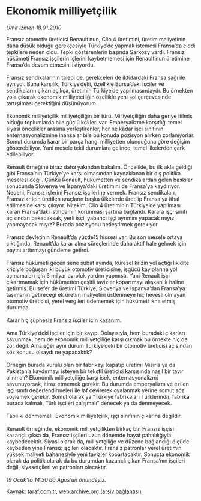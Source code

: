 # Ekonomik milliyetçilik

*Ümit İzmen 18.01.2010*

<div class="yazi">Fransız otomotiv üreticisi Renault’nun, Clio 4 üretimini, üretim maliyetinin daha düşük olduğu gerekçesiyle Türkiye’de yapmak istemesi Fransa’da ciddi tepkilere neden oldu. Tepki gösterenlerin başında Sarkozy vardı. Fransız hükümeti Fransız işçilerin işlerini kaybetmemesi için Renault’nun üretimine Fransa’da devam etmesini istiyordu. <br/><br/>Fransız sendikalarının talebi de, gerekçeleri de iktidardaki Fransa sağı ile aynıydı. Buna karşılık, Türkiye’deki, özellikle Bursa’daki işçiler ve sendikaların çıkarı açıkça, üretimin Türkiye’de yapılmasındaydı. Bu örnekten yola çıkarak ekonomik milliyetçiliğin özellikle yeni sol çerçevesinde tartışılması gerektiğini düşünüyorum. <br/><br/>Ekonomik milliyetçilik milliyetçiliğin bir türü. Milliyetçiliğin daha geriye itilmiş olduğu toplumlarda bile güçlü kökleri var. Emperyalizme karşıtlığı temel siyasi öncelikler arasına yerleştirenler, her ne kadar işçi sınıfının enternasyonalizmine inansalar bile bu konuda pozisyon alırken zorlanıyorlar. Somut durumda karar bir parça hangi milliyetten olunduğuna göre değişim gösterebiliyor. Yani mesele tekil durumlara gelince, temel ilkelerden çark edilebiliyor. <br/><br/>Renault örneğine biraz daha yakından bakalım. Öncelikle, bu ilk akla geldiği gibi Fransa’nın Türkiye’ye karşı olmasından kaynaklanan bir dış politika meselesi değil. Çünkü Renault, hükümetten ve sendikalardan gelen baskılar sonucunda Slovenya ve İspanya’daki üretimini de Fransa’ya kaydırıyor. Nedeni, Fransız işlerini Fransız işçilerine vermek. Fransız sendikaları, Fransızlar için üretilen araçların başka ülkelerde üretilip Fransa’ya ithal edilmesine karşı çıkıyor. Nitekim, Clio 4 üretiminin Türkiye’de yapılması kararı Fransa’daki istihdamın korunması şartına bağlandı. Karara işçi sınıfı açısından bakacaksak, yerli işçi, yabancı işçi ayrımını yapacak mıyız, yapmayacak mıyız? Burada pozisyonu netleştirmek gerekiyor. <br/><br/>Fransız devletinin Renault’da yüzde15 hissesi var. Bu son mesele ortaya çıktığında, Renault’da karar alma süreçlerinde daha aktif hale gelmek için payını arttırmayı gündeme getirdi. <br/><br/>Fransız hükümeti geçen sene şubat ayında, küresel krizin yol açtığı likidite kriziyle boğuşan iki büyük otomotiv üreticisine, işgücü kayıplarına yol açmamaları için 6 milyar avroluk yardım yapmıştı. Yani Renault işçi çıkartmamak için hükümetten çeşitli tavizler kopartmayı alışkanlık haline getirmiş. Bu sefer de üretimi Türkiye, Slovenya ve İspanya’dan Fransa’ya taşımanın getireceği ek üretim maliyetini üstlenmeye hiç hevesli olmayan otomotiv üreticisi, yerel vergileri ödememek için hükümeti ikna etmiş durumda. <br/><br/>Karar hiç şüphesiz Fransız işçiler için kazanım. <br/><br/>Ama Türkiye’deki işçiler için bir kayıp. Dolayısıyla, hem buradaki çıkarları savunmak, hem de ekonomik milliyetçiliğe karşı çıkmak bu örnekte hiç de zor değil. Ama eğer aynı durum Türkiye’deki bir otomotiv üreticisi açısından söz konusu olsaydı ne yapacaktık? <br/><br/>Örneğin burada kurulu olan bir fabrikayı kapatıp üretimi Mısır’a ya da Pakistan’a kaydırmayı isteyen bir tekstil üreticisi karşısında nasıl bir tavır alınmalı? Ekonomik milliyetçiliğe karşı isek, enternasyonalizmi savunuyorsak, itiraz etmemek gerekir. Bu durumda emperyalizm ve ezilen işçi sınıfı değerlendirmeleri ile laf çevirerek oyalanmak yerine somut söz söylemek gerekir. Somut olarak ya “Türkiye fabrikaları Türklerindir, fabrika burada kalmalı, Türk işçileri çalışmalı” denecek ya da denmeyecek. <br/><br/>Tabii ki denmemeli. Ekonomik milliyetçilik, işçi sınıfının çıkarına değildir. <br/><br/>Renault örneğinde, ekonomik milliyetçilikten birkaç bin Fransız işçisi kazançlı çıksa da, Fransız işçileri uzun dönemde hayat pahalılığıyla kaybedecektir. Siyasi olarak da, milliyetçiliğe ve düzene bağlandığı ölçüde kaybeden yine Fransız işçileri olacaktır. Fransız patronlar yerel üretimin yüksek maliyeti bahanesiyle yeni tavizler kopartacaktır. Sonuçta ekonomik olarak da politik olarak da bu durumdan kazançlı çıkan Fransa’nın işçileri değil, siyasetçileri ve patronları olacaktır. <i><br/><br/>19 Ocak’ta 14:30’da Agos’un önündeyiz.</i> </div>

Kaynak: [taraf.com.tr](http://taraf.com.tr:80/makale/9568.htm), [web.archive.org (arşiv bağlantısı)](http://web.archive.org/web/20100402060619/http://taraf.com.tr:80/makale/9568.htm)
